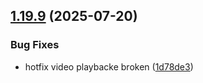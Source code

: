 ## [1.19.9](https://github.com/strumok-app/strumok/compare/v1.19.8...v1.19.9) (2025-07-20)


### Bug Fixes

* hotfix video playbacke broken ([1d78de3](https://github.com/strumok-app/strumok/commit/1d78de35bd1ccfb7787d45068278db271cee8176))



